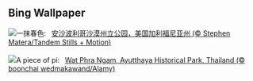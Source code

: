 ## Bing Wallpaper
![](https://www.bing.com/th?id=OHR.AnzaBorregoBloom_ZH-CN8284458835_UHD.jpg&w=1000)一抹春色:&nbsp;&ensp;[安沙波利哥沙漠州立公园，美国加利福尼亚州 (© Stephen Matera/Tandem Stills + Motion)](https://www.bing.com/th?id=OHR.AnzaBorregoBloom_ZH-CN8284458835_UHD.jpg)
<br><br/>
![](https://www.bing.com/th?id=OHR.AyutthayaTree_EN-US1871119120_UHD.jpg&w=1000)A piece of pi:&nbsp;&ensp;[Wat Phra Ngam, Ayutthaya Historical Park, Thailand (© boonchai wedmakawand/Alamy)](https://www.bing.com/th?id=OHR.AyutthayaTree_EN-US1871119120_UHD.jpg)
<br><br/>
